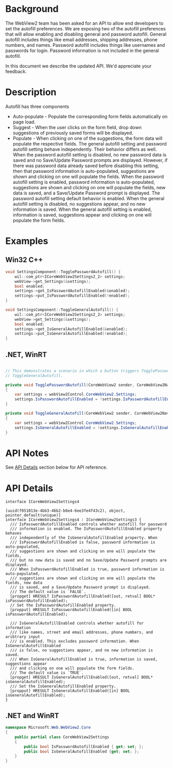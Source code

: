# Background
The WebView2 team has been asked for an API to allow end developers to set the autofill preferences.  We are exposing two of the autofill preferences that will allow enabling and disabling general and password autofill.  General autofill includes things like email addresses, shipping addresses, phone numbers, and names.  Password autofill includes things like usernames and passwords for login.  Password information is not included in the general autofill. 

In this document we describe the updated API. We'd appreciate your feedback.


# Description

Autofill has three components
* Auto-populate - Populate the corresponding form fields automatically on page load.
* Suggest - When the user clicks on the form field, drop down suggestions of previously saved forms will be displayed.
* Populate - When clicking on one of the suggestions, the form data will populate the respective fields.
The general autofill setting and password autofill setting behave independently.  Their behavior differs as well.  
When the password autofill setting is disabled, no new password data is saved and no Save/Update Password prompts are displayed.  However, if there was password data already saved before disabling this setting, then that password information is auto-populated, suggestions are shown and clicking on one will populate the fields.  When the password autofill setting is enabled, password information is auto-populated, suggestions are shown and clicking on one will populate the fields, new data is saved, and a Save/Update Password prompt is displayed. The password autofill setting default behavior is enabled. 
When the general autofill setting is disabled, no suggestions appear, and no new information is saved. When the general autofill setting is enabled, information is saved, suggestions appear and clicking on one will populate the form fields. 


# Examples

## Win32 C++
```cpp
void SettingsComponent::TogglePasswordAutofill() {
    wil::com_ptr<ICoreWebView2Settings2_2> settings;
    webView->get_Settings(&settings);
    bool enabled;
    settings->get_IsPasswordAutofillEnabled(&enabled);
    settings->put_IsPasswordAutofillEnabled(!enabled);
}

void SettingsComponent::ToggleGeneralAutofill() {
    wil::com_ptr<ICoreWebView2Settings2_2> settings;
    webView->get_Settings(&settings);
    bool enabled;
    settings->get_IsGeneralAutofillEnabled(&enabled);
    settings->put_IsGeneralAutofillEnabled(!enabled);
}
```

## .NET, WinRT
```c#

// This demonstrates a scenario in which a button triggers TogglePasswordAutofill or 
// ToggleGeneralAutofill. 

private void TogglePasswordAutofill(CoreWebView2 sender, CoreWebView2NavigationStartingEventArgs e)
{
    var settings = webView2Control.CoreWebView2.Settings;
    settings.IsPasswordAutofillEnabled = !settings.IsPasswordAutofillEnabled;
}

private void ToggleGeneralAutofill(CoreWebView2 sender, CoreWebView2NavigationStartingEventArgs e)
{
    var settings = webView2Control.CoreWebView2.Settings;
    settings.IsGeneralAutofillEnabled = !settings.IsGeneralAutofillEnabled;
}

```


# API Notes
See [API Details](#api-details) section below for API reference.


# API Details
```IDL
interface ICoreWebView2Settings4

[uuid(f051013e-4bb3-46b2-b6e4-6ee3fe4f43c2), object, pointer_default(unique)]
interface ICoreWebView2Settings4 : ICoreWebView2Settings3 {
  /// IsPasswordAutofillEnabled controls whether autofill for password
  /// information is enabled. The IsPasswordAutofillEnabled property behaves 
  /// independently of the IsGeneralAutofillEnabled property. When 
  /// IsPasswordAutofillEnabled is false, password information is auto-populated,
  /// suggestions are shown and clicking on one will populate the fields, 
  /// but no new data is saved and no Save/Update Password prompts are displayed. 
  /// When IsPasswordAutofillEnabled is true, password information is auto-populated, 
  /// suggestions are shown and clicking on one will populate the fields, new data 
  /// is saved, and a Save/Update Password prompt is displayed. 
  /// The default value is `FALSE`.
  [propget] HRESULT IsPasswordAutofillEnabled([out, retval] BOOL* isPasswordAutofillEnabled);
  // Set the IsPasswordAutofillEnabled property.
  [propput] HRESULT IsPasswordAutofillEnabled([in] BOOL isPasswordAutofillEnabled);

  /// IsGeneralAutofillEnabled controls whether autofill for information 
  /// like names, street and email addresses, phone numbers, and aribtrary input 
  /// is enabled. This excludes password information. When IsGeneralAutofillEnabled 
  /// is false, no suggestions appear, and no new information is saved.
  /// When IsGeneralAutofillEnabled is true, information is saved, suggestions appear
  /// and clicking on one will populate the form fields.
  /// The default value is `TRUE`.
  [propget] HRESULT IsGeneralAutofillEnabled([out, retval] BOOL* isGeneralAutofillEnabled);
  /// Set the IsGeneralAutofillEnabled property.
  [propput] HRESULT IsGeneralAutofillEnabled([in] BOOL isGeneralAutofillEnabled);
}
```
## .NET and WinRT
```c#
namespace Microsoft.Web.WebView2.Core
{
    public partial class CoreWebView2Settings
    {
        public bool IsPasswordAutofillEnabled { get; set; };
        public bool IsGeneralAutofillEnabled {get; set; };
    }
}

```